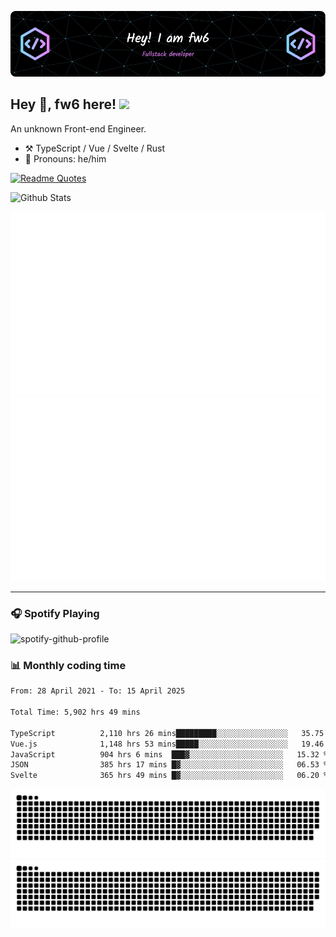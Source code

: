 ![Header](github-header-image.png)

## Hey 👋, fw6 here! <img src="https://github.githubassets.com/images/mona-whisper.gif" height="24" />


An unknown Front-end Engineer.

-   :hammer_and_pick: TypeScript / Vue / Svelte / Rust
-   :man: Pronouns: he/him


[![Readme Quotes](https://quotes-github-readme.vercel.app/api?type=horizontal&theme=algolia)](https://github.com/piyushsuthar/github-readme-quotes)



![Github Stats](https://github-readme-stats.vercel.app/api?username=fw6&bg_color=30,e96443,904e95&title_color=fff&text_color=fff)

![](https://raw.githubusercontent.com/fw6/github-stats-transparent/output/generated/overview.svg)
![](https://raw.githubusercontent.com/fw6/github-stats-transparent/output/generated/languages.svg)


---

### 🎧 Spotify Playing

<!-- ![spotify-github-profile](/img/default.svg) -->

![spotify-github-profile](https://spotify-github-profile.vercel.app/api/view.svg?uid=r6wn4hdvypv0lkzyrj0e0pjct&cover_image=true&theme=default&show_offline=true&background_color=9a10ad&interchange=true&bar_color_cover=true)



### :bar_chart: Monthly coding time 

<!--START_SECTION:waka-->

```txt
From: 28 April 2021 - To: 15 April 2025

Total Time: 5,902 hrs 49 mins

TypeScript          2,110 hrs 26 mins█████████░░░░░░░░░░░░░░░░   35.75 %
Vue.js              1,148 hrs 53 mins█████░░░░░░░░░░░░░░░░░░░░   19.46 %
JavaScript          904 hrs 6 mins  ███▓░░░░░░░░░░░░░░░░░░░░░   15.32 %
JSON                385 hrs 17 mins █▓░░░░░░░░░░░░░░░░░░░░░░░   06.53 %
Svelte              365 hrs 49 mins █▓░░░░░░░░░░░░░░░░░░░░░░░   06.20 %
```

<!--END_SECTION:waka-->




![github contribution grid snake animation](https://raw.githubusercontent.com/platane/platane/output/github-contribution-grid-snake-dark.svg#gh-dark-mode-only)![github contribution grid snake animation](https://raw.githubusercontent.com/platane/platane/output/github-contribution-grid-snake.svg#gh-light-mode-only)

